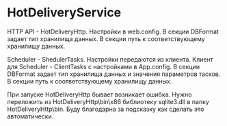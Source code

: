 # HotDeliveryService

HTTP API - HotDeliveryHttp. 
Настройки в web.config. В секции <appSettings> DBFormat задает тип хранилища данных. В секции <connectionStrings> путь к соответствующему хранилищу данных.

Scheduler - ShedulerTasks. 
Настройки передаются из клиента. Клиент для Scheduler - ClientTasks с настройками в App.config. В секции <appSettings> DBFormat задает тип хранилища данных и значения параметров тасков. В секции <connectionStrings> путь к соответствующему хранилищу данных.

При запуске HotDeliveryHttp бывает возникает ошибка. Нужно переложить из HotDeliveryHttp\bin\x86 библиотеку sqlite3.dll в папку HotDeliveryHttp\bin. Буду благодарна за подсказку как сделать это автоматически.
